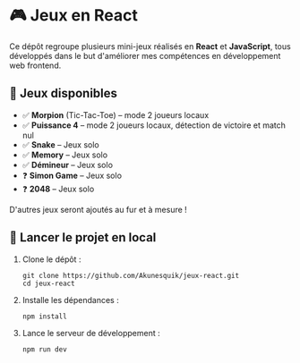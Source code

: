 # 🎮 Jeux en React

Ce dépôt regroupe plusieurs mini-jeux réalisés en **React** et **JavaScript**, tous développés dans le but d'améliorer mes compétences en développement web frontend.

## 🧩 Jeux disponibles

- ✅ **Morpion** (Tic-Tac-Toe) – mode 2 joueurs locaux
- ✅ **Puissance 4** – mode 2 joueurs locaux, détection de victoire et match nul
- ✅ **Snake** – Jeux solo
- ✅ **Memory** – Jeux solo
- ✅ **Démineur** – Jeux solo
- ❓ **Simon Game** – Jeux solo
- ❓ **2048** – Jeux solo

D'autres jeux seront ajoutés au fur et à mesure !

## 🚀 Lancer le projet en local

1. Clone le dépôt :
   ```
   git clone https://github.com/Akunesquik/jeux-react.git
   cd jeux-react
   ```

2. Installe les dépendances :
   ```
   npm install
   ```

3. Lance le serveur de développement :
   ```
   npm run dev
   ```